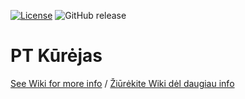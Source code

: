 [![License](https://img.shields.io/github/license/GamesLT/PTKurejas.svg?maxAge=2592000)](License.txt) ![GitHub release](https://img.shields.io/github/release/GamesLT/PTKurejas.svg?maxAge=2592000)
# PT Kūrėjas
[See Wiki for more info](https://github.com/GamesLT/PTKurejas/wiki/Main-page) / [Žiūrėkite Wiki dėl daugiau info](https://github.com/GamesLT/PTKurejas/wiki/Pagrindinis-puslapis)
